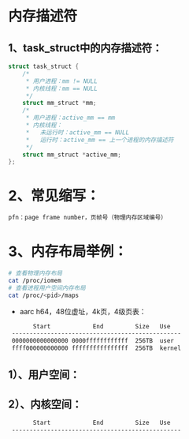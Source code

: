 # 内存描述符

## 1、task_struct中的内存描述符：

```c
struct task_struct {
    /*
     * 用户进程：mm != NULL
     * 内核线程：mm == NULL
     */
    struct mm_struct *mm;
    /*
     * 用户进程：active_mm == mm
     * 内核线程：
     *   未运行时：active_mm == NULL
     *   运行时：active_mm == 上一个进程的内存描述符
     */
    struct mm_struct *active_mm;
};
```

# 2、常见缩写：

```bash
pfn：page frame number，页帧号（物理内存区域编号）
```

# 3、内存布局举例：

```bash
# 查看物理内存布局
cat /proc/iomem
# 查看进程用户空间内存布局
cat /proc/<pid>/maps
```

- aarc h64，48位虚址，4k页，4级页表：

```bash
       Start            End         Size   Use
 ------------------------------------------------
 0000000000000000 0000ffffffffffff  256TB  user
 ffff000000000000 ffffffffffffffff  256TB  kernel
```

## 1）、用户空间：

## 2）、内核空间：

```bash
       Start            End         Size   Use
 ------------------------------------------------
```

